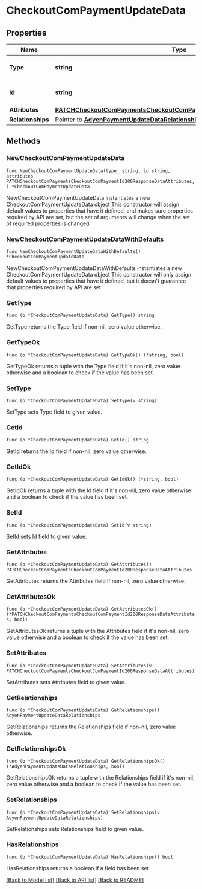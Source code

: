# CheckoutComPaymentUpdateData

## Properties

Name | Type | Description | Notes
------------ | ------------- | ------------- | -------------
**Type** | **string** | The resource&#39;s type | 
**Id** | **string** | The resource&#39;s id | 
**Attributes** | [**PATCHCheckoutComPaymentsCheckoutComPaymentId200ResponseDataAttributes**](PATCHCheckoutComPaymentsCheckoutComPaymentId200ResponseDataAttributes.md) |  | 
**Relationships** | Pointer to [**AdyenPaymentUpdateDataRelationships**](AdyenPaymentUpdateDataRelationships.md) |  | [optional] 

## Methods

### NewCheckoutComPaymentUpdateData

`func NewCheckoutComPaymentUpdateData(type_ string, id string, attributes PATCHCheckoutComPaymentsCheckoutComPaymentId200ResponseDataAttributes, ) *CheckoutComPaymentUpdateData`

NewCheckoutComPaymentUpdateData instantiates a new CheckoutComPaymentUpdateData object
This constructor will assign default values to properties that have it defined,
and makes sure properties required by API are set, but the set of arguments
will change when the set of required properties is changed

### NewCheckoutComPaymentUpdateDataWithDefaults

`func NewCheckoutComPaymentUpdateDataWithDefaults() *CheckoutComPaymentUpdateData`

NewCheckoutComPaymentUpdateDataWithDefaults instantiates a new CheckoutComPaymentUpdateData object
This constructor will only assign default values to properties that have it defined,
but it doesn't guarantee that properties required by API are set

### GetType

`func (o *CheckoutComPaymentUpdateData) GetType() string`

GetType returns the Type field if non-nil, zero value otherwise.

### GetTypeOk

`func (o *CheckoutComPaymentUpdateData) GetTypeOk() (*string, bool)`

GetTypeOk returns a tuple with the Type field if it's non-nil, zero value otherwise
and a boolean to check if the value has been set.

### SetType

`func (o *CheckoutComPaymentUpdateData) SetType(v string)`

SetType sets Type field to given value.


### GetId

`func (o *CheckoutComPaymentUpdateData) GetId() string`

GetId returns the Id field if non-nil, zero value otherwise.

### GetIdOk

`func (o *CheckoutComPaymentUpdateData) GetIdOk() (*string, bool)`

GetIdOk returns a tuple with the Id field if it's non-nil, zero value otherwise
and a boolean to check if the value has been set.

### SetId

`func (o *CheckoutComPaymentUpdateData) SetId(v string)`

SetId sets Id field to given value.


### GetAttributes

`func (o *CheckoutComPaymentUpdateData) GetAttributes() PATCHCheckoutComPaymentsCheckoutComPaymentId200ResponseDataAttributes`

GetAttributes returns the Attributes field if non-nil, zero value otherwise.

### GetAttributesOk

`func (o *CheckoutComPaymentUpdateData) GetAttributesOk() (*PATCHCheckoutComPaymentsCheckoutComPaymentId200ResponseDataAttributes, bool)`

GetAttributesOk returns a tuple with the Attributes field if it's non-nil, zero value otherwise
and a boolean to check if the value has been set.

### SetAttributes

`func (o *CheckoutComPaymentUpdateData) SetAttributes(v PATCHCheckoutComPaymentsCheckoutComPaymentId200ResponseDataAttributes)`

SetAttributes sets Attributes field to given value.


### GetRelationships

`func (o *CheckoutComPaymentUpdateData) GetRelationships() AdyenPaymentUpdateDataRelationships`

GetRelationships returns the Relationships field if non-nil, zero value otherwise.

### GetRelationshipsOk

`func (o *CheckoutComPaymentUpdateData) GetRelationshipsOk() (*AdyenPaymentUpdateDataRelationships, bool)`

GetRelationshipsOk returns a tuple with the Relationships field if it's non-nil, zero value otherwise
and a boolean to check if the value has been set.

### SetRelationships

`func (o *CheckoutComPaymentUpdateData) SetRelationships(v AdyenPaymentUpdateDataRelationships)`

SetRelationships sets Relationships field to given value.

### HasRelationships

`func (o *CheckoutComPaymentUpdateData) HasRelationships() bool`

HasRelationships returns a boolean if a field has been set.


[[Back to Model list]](../README.md#documentation-for-models) [[Back to API list]](../README.md#documentation-for-api-endpoints) [[Back to README]](../README.md)


